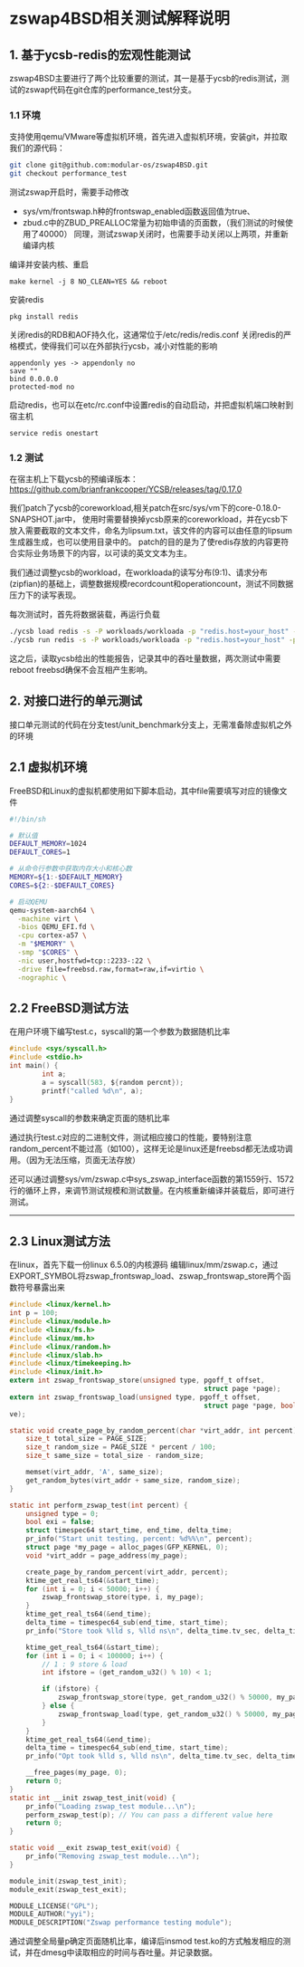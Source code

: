 # zswap4BSD相关测试解释说明

## 1. 基于ycsb-redis的宏观性能测试
zswap4BSD主要进行了两个比较重要的测试，其一是基于ycsb的redis测试，测试的zswap代码在git仓库的performance_test分支。
### 1.1 环境

支持使用qemu/VMware等虚拟机环境，首先进入虚拟机环境，安装git，并拉取我们的源代码：
```bash
git clone git@github.com:modular-os/zswap4BSD.git
git checkout performance_test
```

测试zswap开启时，需要手动修改
- sys/vm/frontswap.h种的frontswap_enabled函数返回值为true、
- zbud.c中的ZBUD_PREALLOC常量为初始申请的页面数，（我们测试的时候使用了40000）
同理，测试zswap关闭时，也需要手动关闭以上两项，并重新编译内核

编译并安装内核、重启
```
make kernel -j 8 NO_CLEAN=YES && reboot
```

安装redis
```
pkg install redis
```

关闭redis的RDB和AOF持久化，这通常位于/etc/redis/redis.conf
关闭redis的严格模式，使得我们可以在外部执行ycsb，减小对性能的影响
```
appendonly yes -> appendonly no
save ""
bind 0.0.0.0
protected-mod no
```

启动redis，也可以在etc/rc.conf中设置redis的自动启动，并把虚拟机端口映射到宿主机
```
service redis onestart
```

### 1.2 测试
在宿主机上下载ycsb的预编译版本：https://github.com/brianfrankcooper/YCSB/releases/tag/0.17.0

我们patch了ycsb的coreworkload,相关patch在src/sys/vm下的core-0.18.0-SNAPSHOT.jar中，
使用时需要替换掉ycsb原来的coreworkload，并在ycsb下放入需要截取的文本文件，命名为lipsum.txt，该文件的内容可以由任意的lipsum生成器生成，也可以使用目录中的。
patch的目的是为了使redis存放的内容更符合实际业务场景下的内容，以可读的英文文本为主。

我们通过调整ycsb的workload，在workloada的读写分布(9:1)、请求分布(zipfian)的基础上，调整数据规模recordcount和operationcount，测试不同数据压力下的读写表现。

每次测试时，首先将数据装载，再运行负载
```bash
./ycsb load redis -s -P workloads/workloada -p "redis.host=your_host" -p "redis.port=your_port"
./ycsb run redis -s -P workloads/workloada -p "redis.host=your_host" -p "redis.port=your_port"
```
这之后，读取ycsb给出的性能报告，记录其中的吞吐量数据，两次测试中需要reboot freebsd确保不会互相产生影响。


## 2. 对接口进行的单元测试

接口单元测试的代码在分支test/unit_benchmark分支上，无需准备除虚拟机之外的环境

## 2.1 虚拟机环境
FreeBSD和Linux的虚拟机都使用如下脚本启动，其中file需要填写对应的镜像文件
```bash
#!/bin/sh

# 默认值
DEFAULT_MEMORY=1024
DEFAULT_CORES=1

# 从命令行参数中获取内存大小和核心数
MEMORY=${1:-$DEFAULT_MEMORY}
CORES=${2:-$DEFAULT_CORES}

# 启动QEMU
qemu-system-aarch64 \
  -machine virt \
  -bios QEMU_EFI.fd \
  -cpu cortex-a57 \
  -m "$MEMORY" \
  -smp "$CORES" \
  -nic user,hostfwd=tcp::2233-:22 \
  -drive file=freebsd.raw,format=raw,if=virtio \
  -nographic \
```

## 2.2 FreeBSD测试方法
在用户环境下编写test.c，syscall的第一个参数为数据随机比率

```c
#include <sys/syscall.h>
#include <stdio.h>
int main() {
        int a;
        a = syscall(583, ${random percnt});
        printf("called %d\n", a);
}
```

通过调整syscall的参数来确定页面的随机比率

通过执行test.c对应的二进制文件，测试相应接口的性能，要特别注意random_percent不能过高（如100），这样无论是linux还是freebsd都无法成功调用。（因为无法压缩，页面无法存放）

还可以通过调整sys/vm/zswap.c中sys_zswap_interface函数的第1559行、1572行的循环上界，来调节测试规模和测试数量。在内核重新编译并装载后，即可进行测试。

---
## 2.3 Linux测试方法
在linux，首先下载一份linux 6.5.0的内核源码
编辑linux/mm/zswap.c，通过EXPORT_SYMBOL将zswap_frontswap_load、zswap_frontswap_store两个函数符号暴露出来

```c
#include <linux/kernel.h>
int p = 100;
#include <linux/module.h>
#include <linux/fs.h>
#include <linux/mm.h>
#include <linux/random.h>
#include <linux/slab.h>
#include <linux/timekeeping.h>
#include <linux/init.h>
extern int zswap_frontswap_store(unsigned type, pgoff_t offset,
                                                struct page *page);
extern int zswap_frontswap_load(unsigned type, pgoff_t offset,
                                                struct page *page, bool *exclusii
ve);

static void create_page_by_random_percent(char *virt_addr, int percent) {
    size_t total_size = PAGE_SIZE;
    size_t random_size = PAGE_SIZE * percent / 100;
    size_t same_size = total_size - random_size;

    memset(virt_addr, 'A', same_size);
    get_random_bytes(virt_addr + same_size, random_size);
}

static int perform_zswap_test(int percent) {
    unsigned type = 0;
    bool exi = false;
    struct timespec64 start_time, end_time, delta_time;
    pr_info("Start unit testing, percent: %d%%\n", percent);
    struct page *my_page = alloc_pages(GFP_KERNEL, 0);
    void *virt_addr = page_address(my_page);

    create_page_by_random_percent(virt_addr, percent);
    ktime_get_real_ts64(&start_time);
    for (int i = 0; i < 50000; i++) {
        zswap_frontswap_store(type, i, my_page);
    }
    ktime_get_real_ts64(&end_time);
    delta_time = timespec64_sub(end_time, start_time);
    pr_info("Store took %lld s, %lld ns\n", delta_time.tv_sec, delta_time.tv_nsec);

    ktime_get_real_ts64(&start_time);
    for (int i = 0; i < 100000; i++) {
        // 1 : 9 store & load
        int ifstore = (get_random_u32() % 10) < 1;

        if (ifstore) {
            zswap_frontswap_store(type, get_random_u32() % 50000, my_page);
        } else {
            zswap_frontswap_load(type, get_random_u32() % 50000, my_page, &exi);
        }
    }
    ktime_get_real_ts64(&end_time);
    delta_time = timespec64_sub(end_time, start_time);
    pr_info("Opt took %lld s, %lld ns\n", delta_time.tv_sec, delta_time.tv_nsec);

    __free_pages(my_page, 0);
    return 0;
}
static int __init zswap_test_init(void) {
    pr_info("Loading zswap_test module...\n");
    perform_zswap_test(p); // You can pass a different value here
    return 0;
}

static void __exit zswap_test_exit(void) {
    pr_info("Removing zswap_test module...\n");
}

module_init(zswap_test_init);
module_exit(zswap_test_exit);

MODULE_LICENSE("GPL");
MODULE_AUTHOR("yyi");
MODULE_DESCRIPTION("Zswap performance testing module");
```

通过调整全局量p确定页面随机比率，编译后insmod test.ko的方式触发相应的测试，并在dmesg中读取相应的时间与吞吐量。并记录数据。
